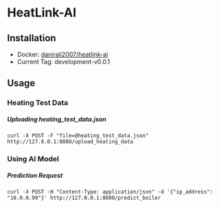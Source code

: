 # HeatLink-AI

## Installation
  - Docker: [danirali2007/heatlink-ai](https://hub.docker.com/r/danirali2007/heatlink-ai)
  - Current Tag: development-v0.0.1

## Usage

 ### Heating Test Data
   ##### Uploading heating_test_data.json
    curl -X POST -F "file=@heating_test_data.json" http://127.0.0.1:8080/upload_heating_data
 ### Using AI Model
   ##### Prediction Request
    curl -X POST -H "Content-Type: application/json" -d '{"ip_address": "10.0.0.99"}' http://127.0.0.1:8080/predict_boiler  
